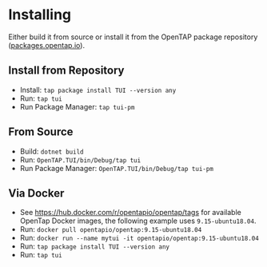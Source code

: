 # Installing
Either build it from source or install it from the OpenTAP package repository ([packages.opentap.io](packages.opentap.io)).

## Install from Repository
- Install: `tap package install TUI --version any`
- Run: `tap tui`
- Run Package Manager: `tap tui-pm`

## From Source
- Build: `dotnet build`
- Run: `OpenTAP.TUI/bin/Debug/tap tui`
- Run Package Manager: `OpenTAP.TUI/bin/Debug/tap tui-pm`

## Via Docker
- See https://hub.docker.com/r/opentapio/opentap/tags for available OpenTap Docker images, the following example uses `9.15-ubuntu18.04`.
- Run: `docker pull opentapio/opentap:9.15-ubuntu18.04`
- Run: `docker run --name mytui -it opentapio/opentap:9.15-ubuntu18.04`
- Run: `tap package install TUI --version any`
- Run: `tap tui`
